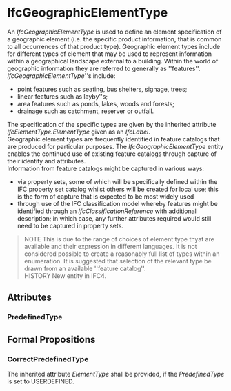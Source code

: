 # IfcGeographicElementType

An _IfcGeographicElementType_ is used to define an element specification of a geographic element (i.e. the specific product information, that is common to all occurrences of that product type). Geographic element types include for different types of element that may be used to represent information within a geographical landscape external to a building. Within the world of geographic information they are referred to generally as ''features''. _IfcGeographicElementType_''s include:  
* point features such as seating, bus shelters, signage, trees; 
* linear features such as layby''s; 
* area features such as ponds, lakes, woods and forests; 
* drainage such as catchment, reserver or outfall.

  
The specification of the specific types are given by the inherited attribute _IfcElementType.ElementType_ given as an _IfcLabel_.  
Geographic element types are frequently identified in feature catalogs that are produced for particular purposes. The _IfcGeographicElementType_ entity enables the continued use of existing feature catalogs through capture of their identity and attributes.  
Information from feature catalogs might be captured in various ways:  
* via property sets, some of which will be specifically defined within the IFC property set catalog whilst others will be created for local use; this is the form of capture that is expected to be most widely used 
* through use of the IFC classification model whereby features might be identified through an _IfcClassificationReference_ with additional description; in which case, any further attributes required would still need to be captured in property sets. 

  
> NOTE This is due to the range of choices of element type thyat are available and their expression in different languages. It is not considered possible to create a reasonably full list of types within an enumeration. It is suggested that selection of the relevant type be drawn from an available ''feature catalog''.  
> HISTORY New entity in IFC4.

## Attributes

### PredefinedType


## Formal Propositions

### CorrectPredefinedType
The inherited attribute _ElementType_ shall be provided, if the _PredefinedType_ is set to USERDEFINED.
